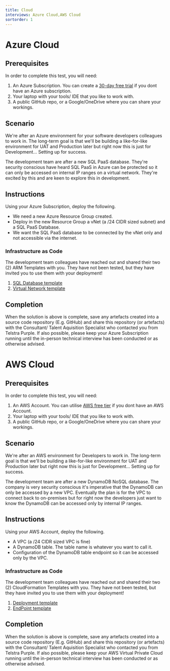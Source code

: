 ```yaml
---
title: Cloud
interviews: Azure Cloud,AWS Cloud
sortorder: 1
---
```


# Azure Cloud

## Prerequisites

In order to complete this test, you will need:

1. An Azure Subscription. You can create a [30-day free trial](https://azure.microsoft.com/en-au/free/) if you dont have an Azure subscription.
2. Your laptop with your tools/ IDE that you like to work with.
3. A public GitHub repo, or a Google/OneDrive where you can share your workings.

## Scenario

We're after an Azure environment for your software developers colleagues to work in. The long-term goal is that we'll be building a like-for-like environment for UAT and Production later but right now this is just for Development… Setting up for success.

The development team are after a new SQL PaaS database. They're security conscious have heard SQL PaaS in Azure can be protected so it can only be accessed on internal IP ranges on a virtual network. They're excited by this and are keen to explore this in development.

## Instructions

Using your Azure Subscription, deploy the following.

- We need a new Azure Resource Group created.
- Deploy in the new Resource Group a vNet (a /24 CIDR sized subnet) and a SQL PaaS Database.
- We want the SQL PaaS database to be connected by the vNet only and not accessible via the internet.

### Infrastructure as Code

The development team colleagues have reached out and shared their two (2) ARM Templates with you. They have not been tested, but they have invited you to use them with your deployment!

1. [SQL Database template](a)
2. [Virtual Network template](a)

## Completion

When the solution is above is complete, save any artefacts created into a source code repository (E.g. GitHub) and share this repository (or artefacts) with the Consultant/ Talent Aquisition Specialist who contacted you from Telstra Purple. If also possible, please keep your Azure Subscription running until the in-person technical interview has been conducted or as otherwise advised.

# AWS Cloud

## Prerequisites

In order to complete this test, you will need:

1. An AWS Account. You can utilise [AWS free tier](https://aws.amazon.com/free/) if you dont have an AWS Account.
2. Your laptop with your tools/ IDE that you like to work with.
3. A public GitHub repo, or a Google/OneDrive where you can share your workings.

## Scenario

We're after an AWS environment for Developers to work in. The long-term goal is that we'll be building a like-for-like environment for UAT and Production later but right now this is just for Development… Setting up for success.

The development team are after a new DynamoDB NoSQL database. The company is very security conscious it's imperative that the DynamoDB can only be accessed by a new VPC. Eventually the plan is for the VPC to connect back to on-premises but for right now the developers just want to know the DynamoDB can be accessed only by internal IP ranges.

## Instructions

Using your AWS Account, deploy the following.

- A VPC (a /24 CIDR sized VPC is fine)
- A DynamoDB table. The table name is whatever you want to call it.
- Configuration of the DynamoDB table endpoint so it can be accessed only by the VPC.

### Infrastructure as Code

The development team colleagues have reached out and shared their two (2) CloudFormation Templates with you. They have not been tested, but they have invited you to use them with your deployment!

1. [Deployment template](a)
2. [EndPoint template](a)

## Completion

When the solution is above is complete, save any artefacts created into a source code repository (E.g. GitHub) and share this repository (or artefacts) with the Consultant/ Talent Aquisition Specialist who contacted you from Telstra Purple. If also possible, please keep your AWS Virtual Private Cloud running until the in-person technical interview has been conducted or as otherwise advised.
